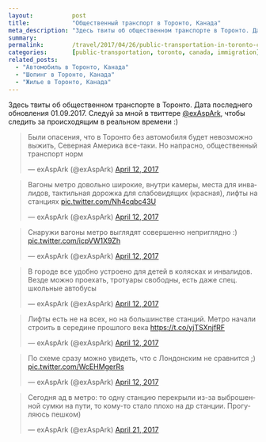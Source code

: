 ```yaml
---
layout:           post
title:            "Общественный транспорт в Торонто, Канада"
meta_description: "Здесь твиты об общественном транспорте в Торонто. Дата последнего обновления 01.09.2017. Следуй за мной в твиттере @exAspArk, чтобы следить за происходящим в реальном времени :)"
summary:
permalink:        /travel/2017/04/26/public-transportation-in-toronto-canada/
categories:       [public-transportation, toronto, canada, immigration]
related_posts:
  - "Автомобиль в Торонто, Канада"
  - "Шопинг в Торонто, Канада"
  - "Жилье в Торонто, Канада"
---
```


Здесь твиты об общественном транспорте в Торонто. Дата последнего обновления 01.09.2017. Следуй за мной в твиттере [@exAspArk](https://twitter.com/exaspark), чтобы следить за происходящим в реальном времени :)

<script src="//platform.twitter.com/widgets.js" charset="utf-8"></script>

<blockquote class="twitter-tweet" data-lang="en" data-link-color="#0076df" data-align="center"><p lang="ru" dir="ltr">Были опасения, что в Торонто без автомобиля будет невозможно выжить, Северная Америка все-таки. Но напрасно, общественный транспорт норм</p>&mdash; exAspArk (@exAspArk) <a href="https://twitter.com/exAspArk/status/852040368442834944">April 12, 2017</a></blockquote>
<blockquote class="twitter-tweet" data-lang="en" data-link-color="#0076df" data-align="center"><p lang="ru" dir="ltr">Вагоны метро довольно широкие, внутри камеры, места для инвалидов, тактильная дорожка для слабовидящих (красная), лифты на станциях <a href="https://t.co/Nh4cqbc43U">pic.twitter.com/Nh4cqbc43U</a></p>&mdash; exAspArk (@exAspArk) <a href="https://twitter.com/exAspArk/status/852096762689007616">April 12, 2017</a></blockquote>
<blockquote class="twitter-tweet" data-lang="en" data-link-color="#0076df" data-align="center"><p lang="ru" dir="ltr">Снаружи вагоны метро выглядят совершенно неприглядно :) <a href="https://t.co/icpVW1X9Zh">pic.twitter.com/icpVW1X9Zh</a></p>&mdash; exAspArk (@exAspArk) <a href="https://twitter.com/exAspArk/status/852138558974554113">April 12, 2017</a></blockquote>
<blockquote class="twitter-tweet" data-lang="en" data-link-color="#0076df" data-align="center"><p lang="ru" dir="ltr">В городе все удобно устроено для детей в колясках и инвалидов. Везде можно проехать, тротуары свободны, есть даже спец. школьные автобусы</p>&mdash; exAspArk (@exAspArk) <a href="https://twitter.com/exAspArk/status/852213028422656008">April 12, 2017</a></blockquote>
<blockquote class="twitter-tweet" data-lang="en" data-link-color="#0076df" data-align="center"><p lang="ru" dir="ltr">Лифты есть не на всех, но на большинстве станций. Метро начали строить в середине прошлого века <a href="https://t.co/yjTSXnjfRF">https://t.co/yjTSXnjfRF</a></p>&mdash; exAspArk (@exAspArk) <a href="https://twitter.com/exAspArk/status/852302574292279296">April 12, 2017</a></blockquote>
<blockquote class="twitter-tweet" data-lang="en" data-link-color="#0076df" data-align="center" data-conversation="none"><p lang="ru" dir="ltr">По схеме сразу можно увидеть, что с Лондонским не сравнится ;) <a href="https://t.co/WcEHMgerRs">pic.twitter.com/WcEHMgerRs</a></p>&mdash; exAspArk (@exAspArk) <a href="https://twitter.com/exAspArk/status/852302715204104197">April 12, 2017</a></blockquote>
<blockquote class="twitter-tweet" data-lang="en" data-link-color="#0076df" data-align="center"><p lang="ru" dir="ltr">Сегодня ад в метро: то одну станцию перекрыли из-за выброшенной сумки на пути, то кому-то стало плохо на др станции. Прогуляюсь пешком)</p>&mdash; exAspArk (@exAspArk) <a href="https://twitter.com/exAspArk/status/855426944183271424">April 21, 2017</a></blockquote>
